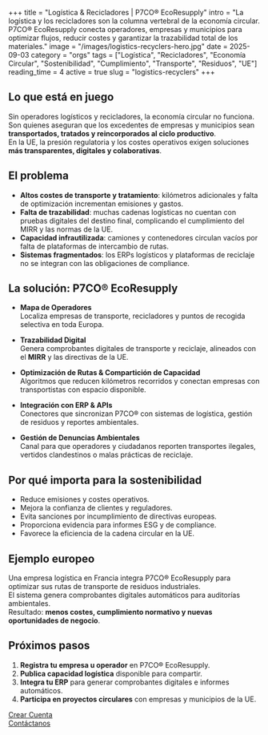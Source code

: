 +++
title = "Logística & Recicladores | P7CO® EcoResupply"
intro = "La logística y los recicladores son la columna vertebral de la economía circular. P7CO® EcoResupply conecta operadores, empresas y municipios para optimizar flujos, reducir costes y garantizar la trazabilidad total de los materiales."
image = "/images/logistics-recyclers-hero.jpg"
date = 2025-09-03
category = "orgs"
tags = ["Logística", "Recicladores", "Economía Circular", "Sostenibilidad", "Cumplimiento", "Transporte", "Residuos", "UE"]
reading_time = 4
active = true
slug = "logistics-recyclers"
+++

## Lo que está en juego
Sin operadores logísticos y recicladores, la economía circular no funciona.  
Son quienes aseguran que los excedentes de empresas y municipios sean **transportados, tratados y reincorporados al ciclo productivo**.  
En la UE, la presión regulatoria y los costes operativos exigen soluciones **más transparentes, digitales y colaborativas**.

## El problema
- **Altos costes de transporte y tratamiento**: kilómetros adicionales y falta de optimización incrementan emisiones y gastos.  
- **Falta de trazabilidad**: muchas cadenas logísticas no cuentan con pruebas digitales del destino final, complicando el cumplimiento del MIRR y las normas de la UE.  
- **Capacidad infrautilizada**: camiones y contenedores circulan vacíos por falta de plataformas de intercambio de rutas.  
- **Sistemas fragmentados**: los ERPs logísticos y plataformas de reciclaje no se integran con las obligaciones de compliance.  

## La solución: P7CO® EcoResupply
- **Mapa de Operadores**  
  Localiza empresas de transporte, recicladores y puntos de recogida selectiva en toda Europa.  

- **Trazabilidad Digital**  
  Genera comprobantes digitales de transporte y reciclaje, alineados con el **MIRR** y las directivas de la UE.  

- **Optimización de Rutas & Compartición de Capacidad**  
  Algoritmos que reducen kilómetros recorridos y conectan empresas con transportistas con espacio disponible.  

- **Integración con ERP & APIs**  
  Conectores que sincronizan P7CO® con sistemas de logística, gestión de residuos y reportes ambientales.  

- **Gestión de Denuncias Ambientales**  
  Canal para que operadores y ciudadanos reporten transportes ilegales, vertidos clandestinos o malas prácticas de reciclaje.  

## Por qué importa para la sostenibilidad
- Reduce emisiones y costes operativos.  
- Mejora la confianza de clientes y reguladores.  
- Evita sanciones por incumplimiento de directivas europeas.  
- Proporciona evidencia para informes ESG y de compliance.  
- Favorece la eficiencia de la cadena circular en la UE.  

## Ejemplo europeo
Una empresa logística en Francia integra P7CO® EcoResupply para optimizar sus rutas de transporte de residuos industriales.  
El sistema genera comprobantes digitales automáticos para auditorías ambientales.  
Resultado: **menos costes, cumplimiento normativo y nuevas oportunidades de negocio**.  

## Próximos pasos
1. **Registra tu empresa u operador** en P7CO® EcoResupply.  
2. **Publica capacidad logística** disponible para compartir.  
3. **Integra tu ERP** para generar comprobantes digitales e informes automáticos.  
4. **Participa en proyectos circulares** con empresas y municipios de la UE.  

[Crear Cuenta](/es/Account/Register)  
[Contáctanos](/es/Home/Contact)  
